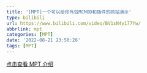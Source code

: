 ```yaml
---
title: '[MPT]一个可以给你外包MCMOD和插件的网站演示'
type: bilibili
url: https://www.bilibili.com/video/BV1sN4y177Yw/
abbrlink: mpt
categories: [MPT]
date: '2022-08-21 23:50:26'
tags: [MPT]
---
```


[点击查看 MPT 介绍](https://off.cx/posts/mpt-introduction/)

<!-- more -->